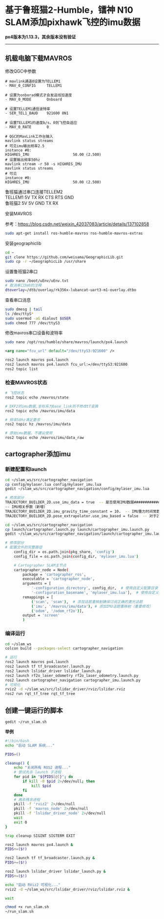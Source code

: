 # 基于鲁班猫2-Humble，镭神 N10 SLAM添加pixhawk飞控的imu数据
**px4版本为1.13.3，其余版本没有验证**

---

## 机载电脑下载MAVROS

修改QGC中参数
```
# mavlink通道0设置为TELLEM1
- MAV_0_CONFIG     TELLEM1

# 设置为onborad模式才会发送线加速度
- MAV_0_MODE       Onboard

# 设置TELLEM1通信波特率
- SER_TEL1_BAUD    921600 8N1

# 设置TELLEM1的速度b/s，0则飞控自适应
- MAV_0_RATE       0
```

```
# QGC的MavLink工作台输入
mavlink status streams
# 可见imu输出频率2.5
instance #0:
HIGHRES_IMU                    50.00 (2.500)
# 设置输出频率50hz
mavlink stream -r 50 -s HIGHRES_IMU
mavlink status streams
# 可见
instance #0:
HIGHRES_IMU                    50.00 (2.500)
```

鲁班猫通过串口连接TELLEM2  
TELLEM1  5V TX RX CTS RTS GND  
鲁班猫2   5V 5V GND TX RX

安装MAVROS

参考：https://blog.csdn.net/weixin_42037083/article/details/137102858

```bash
sudo apt-get install ros-humble-mavros ros-humble-mavros-extras
```

安装geographiclib

```bash
cd ~
git clone https://github.com/weisama/GeographicLib.git
sudo cp -r ~/GeographicLib /usr/share
```

设置鲁班猫2串口

```bash
sudo nano /boot/uEnv/uEnv.txt
# 取消串口3m0的注释
dtoverlay=/dtb/overlay/rk356x-lubancat-uart3-m1-overlay.dtbo
```

查看串口消息

```bash
sudo dmesg | tail
ls /dev/ttyS*
sudo usermod -aG dialout $USER
sudo chmod 777 /dev/ttyS3
```

修改mavros串口设备和波特率

```bash
sudo nano /opt/ros/humble/share/mavros/launch/px4.launch
```

```xml
<arg name="fcu_url" default="/dev/ttyS3:921600" />
```

```bash
ros2 launch mavros px4.launch
ros2 launch mavros px4.launch fcu_url:=/dev/ttyS3:921600
ros2 topic list
```

### 检查MAVROS状态

```bash
# 飞控状态
ros2 topic echo /mavros/state

# EKF2的imu数据,坐标系为base_link则不修改tf变换
ros2 topic echo /mavros/imu/data

# 频率50hz满足要求
ros2 topic hz /mavros/imu/data

# 原始imu数据，不建议使用
ros2 topic echo /mavros/imu/data_raw
```

## cartographer添加imu

### 新建配置和launch

```bash
cd ~/slam_ws/src/cartographer_navigation
cp config/mylaser.lua config/mylaser_imu.lua
gedit ~/slam_ws/src/cartographer_navigation/config/mylaser_imu.lua
```

```bash
# 修改部分
TRAJECTORY_BUILDER_2D.use_imu_data = true  -- 是否使用IMU数据#############
-- IMU相关参数（新增）
TRAJECTORY_BUILDER_2D.imu_gravity_time_constant = 10.  -- IMU重力时间常数#############
TRAJECTORY_BUILDER_2D.pose_extrapolator.use_imu_based = false  -- 对于2D SLAM，通常设置为false#############
```

```bash
cd ~/slam_ws/src/cartographer_navigation
cp launch/cartographer.launch.py launch/cartographer_imu.launch.py
gedit ~/slam_ws/src/cartographer_navigation/launch/cartographer_imu.launch.py
```

```bash
# 修改部分
# 配置文件的完整路径
    config_dir = os.path.join(pkg_share, 'config')
    config_file = os.path.join(config_dir, 'mylaser_imu.lua')

    # Cartographer SLAM主节点
    cartographer_node = Node(
        package = 'cartographer_ros',
        executable = 'cartographer_node',
        arguments = [
            '-configuration_directory', config_dir,  # 使用自定义配置目录
            '-configuration_basename', 'mylaser_imu.lua'],  # 使用自定义配置文件
        remappings = [
            ('scan', 'scan'),  # 添加话题重映射确保订阅正确的激光话题
            ('imu', '/mavros/imu/data'), # 添加IMU话题重映射（重要修改）
            ('odom', '/odom_rf2o')], 
        output = 'screen'
        )
```

### 编译运行

```bash
cd ~/slam_ws
colcon build --packages-select cartographer_navigation
```

```bash
# 运行
ros2 launch mavros px4.launch
ros2 launch tf tf_broadcaster.launch.py
ros2 launch lslidar_driver lslidar_launch.py
ros2 launch rf2o_laser_odometry rf2o_laser_odometry.launch.py
ros2 launch cartographer_navigation cartographer_imu.launch.py
# 可视化
rviz2 -d ~/slam_ws/src/lslidar_driver/rviz/lslidar.rviz
ros2 run rqt_tf_tree rqt_tf_tree
```

## 创建一键运行的脚本

`gedit ~/run_slam.sh`

**举例**
```bash
#!/bin/bash
echo "启动 SLAM 系统..."

PIDS=()

cleanup() {
    echo "关闭所有 ROS2 进程..."
    # 尝试先杀 launch 子进程
    for pid in "${PIDS[@]}"; do
        if kill -0 $pid 2>/dev/null; then
            kill $pid
        fi
    done
    # 再杀残余进程
    pkill -f 'rviz2' 2>/dev/null
    pkill -f 'mavros_node' 2>/dev/null
    pkill -f 'lslidar_driver_node' 2>/dev/null
    wait
    exit 0
}

trap cleanup SIGINT SIGTERM EXIT

ros2 launch mavros px4.launch &
PIDS+=($!)

ros2 launch tf tf_broadcaster.launch.py &
PIDS+=($!)

ros2 launch lslidar_driver lslidar_launch.py &
PIDS+=($!)

echo "启动 RViz2 可视化..."
rviz2 -d ~/slam_ws/src/lslidar_driver/rviz/lslidar.rviz &

wait

```

```bash
chmod +x run_slam.sh
~/run_slam.sh
```









